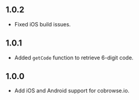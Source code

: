 ## 1.0.2

* Fixed iOS build issues.

## 1.0.1

* Added `getCode` function to retrieve 6-digit code.

## 1.0.0

* Add iOS and Android support for cobrowse.io.